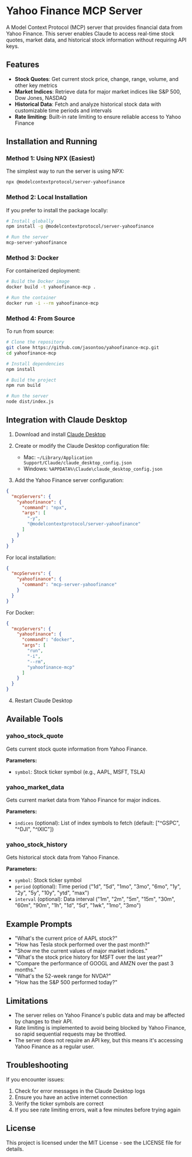 # Yahoo Finance MCP Server

A Model Context Protocol (MCP) server that provides financial data from Yahoo Finance. This server enables Claude to access real-time stock quotes, market data, and historical stock information without requiring API keys.

## Features

- **Stock Quotes**: Get current stock price, change, range, volume, and other key metrics
- **Market Indices**: Retrieve data for major market indices like S&P 500, Dow Jones, NASDAQ
- **Historical Data**: Fetch and analyze historical stock data with customizable time periods and intervals
- **Rate limiting**: Built-in rate limiting to ensure reliable access to Yahoo Finance

## Installation and Running

### Method 1: Using NPX (Easiest)

The simplest way to run the server is using NPX:

```bash
npx @modelcontextprotocol/server-yahoofinance
```

### Method 2: Local Installation

If you prefer to install the package locally:

```bash
# Install globally
npm install -g @modelcontextprotocol/server-yahoofinance

# Run the server
mcp-server-yahoofinance
```

### Method 3: Docker

For containerized deployment:

```bash
# Build the Docker image
docker build -t yahoofinance-mcp .

# Run the container
docker run -i --rm yahoofinance-mcp
```

### Method 4: From Source

To run from source:

```bash
# Clone the repository
git clone https://github.com/jasontoo/yahoofinance-mcp.git
cd yahoofinance-mcp

# Install dependencies
npm install

# Build the project
npm run build

# Run the server
node dist/index.js
```

## Integration with Claude Desktop

1. Download and install [Claude Desktop](https://claude.ai/download)
2. Create or modify the Claude Desktop configuration file:
   - Mac: `~/Library/Application Support/Claude/claude_desktop_config.json`
   - Windows: `%APPDATA%\Claude\claude_desktop_config.json`

3. Add the Yahoo Finance server configuration:

```json
{
  "mcpServers": {
    "yahoofinance": {
      "command": "npx",
      "args": [
        "-y",
        "@modelcontextprotocol/server-yahoofinance"
      ]
    }
  }
}
```

For local installation:

```json
{
  "mcpServers": {
    "yahoofinance": {
      "command": "mcp-server-yahoofinance"
    }
  }
}
```

For Docker:

```json
{
  "mcpServers": {
    "yahoofinance": {
      "command": "docker",
      "args": [
        "run",
        "-i",
        "--rm",
        "yahoofinance-mcp"
      ]
    }
  }
}
```

4. Restart Claude Desktop

## Available Tools

### yahoo_stock_quote
Gets current stock quote information from Yahoo Finance.

**Parameters:**
- `symbol`: Stock ticker symbol (e.g., AAPL, MSFT, TSLA)

### yahoo_market_data
Gets current market data from Yahoo Finance for major indices.

**Parameters:**
- `indices` (optional): List of index symbols to fetch (default: ["^GSPC", "^DJI", "^IXIC"])

### yahoo_stock_history
Gets historical stock data from Yahoo Finance.

**Parameters:**
- `symbol`: Stock ticker symbol
- `period` (optional): Time period ("1d", "5d", "1mo", "3mo", "6mo", "1y", "2y", "5y", "10y", "ytd", "max")
- `interval` (optional): Data interval ("1m", "2m", "5m", "15m", "30m", "60m", "90m", "1h", "1d", "5d", "1wk", "1mo", "3mo")

## Example Prompts

- "What's the current price of AAPL stock?"
- "How has Tesla stock performed over the past month?"
- "Show me the current values of major market indices."
- "What's the stock price history for MSFT over the last year?"
- "Compare the performance of GOOGL and AMZN over the past 3 months."
- "What's the 52-week range for NVDA?"
- "How has the S&P 500 performed today?"

## Limitations

- The server relies on Yahoo Finance's public data and may be affected by changes to their API.
- Rate limiting is implemented to avoid being blocked by Yahoo Finance, so rapid sequential requests may be throttled.
- The server does not require an API key, but this means it's accessing Yahoo Finance as a regular user.

## Troubleshooting

If you encounter issues:

1. Check for error messages in the Claude Desktop logs
2. Ensure you have an active internet connection
3. Verify the ticker symbols are correct
4. If you see rate limiting errors, wait a few minutes before trying again

## License

This project is licensed under the MIT License - see the LICENSE file for details.
